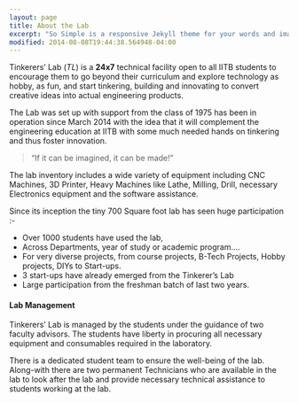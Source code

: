 ```yaml
---
layout: page
title: About the Lab
excerpt: "So Simple is a responsive Jekyll theme for your words and images."
modified: 2014-08-08T19:44:38.564948-04:00
---
```


Tinkerers’ Lab (*TL*)  is a **24x7** technical facility open to all IITB students to encourage them to go beyond their curriculum and explore technology as hobby, as fun, and start tinkering, building and innovating to convert creative ideas into actual engineering products.

The Lab was set up with support from the class of 1975 has been in operation since March 2014 with the idea that it will complement the engineering education at IITB with some much needed hands on tinkering and thus foster innovation.

>“If it can be imagined, it can be made!”

The lab inventory includes a wide variety of equipment including CNC Machines, 3D Printer, Heavy Machines like Lathe, Milling, Drill, necessary Electronics equipment and the software assistance.
   
Since its inception the tiny 700 Square foot lab has seen huge participation :-
- Over 1000 students have used the lab,
- Across Departments, year of study or academic program….
- For very diverse projects, from course projects, B-Tech Projects, Hobby projects, DIYs to Start-ups.
- 3 start-ups have already emerged from the Tinkerer’s Lab
- Large participation from the freshman batch of last two years.

#### Lab Management

Tinkerers’ Lab is managed by the students under the guidance of two faculty advisors. The students have liberty in procuring all necessary equipment and consumables required in the laboratory.

There is a dedicated student team to ensure the well-being of the lab. Along-with there are two permanent Technicians who are available in the lab to look after the lab and provide necessary technical assistance to students working at the lab.  
